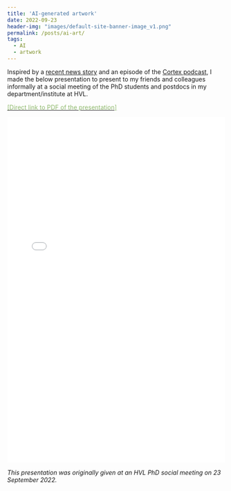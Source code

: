 ```yaml
---
title: 'AI-generated artwork'
date: 2022-09-23
header-img: "images/default-site-banner-image_v1.png"
permalink: /posts/ai-art/
tags:
  - AI
  - artwork
---
```


 <!--  o -->

 Inspired by a [recent news story](https://arstechnica.com/information-technology/2022/08/ai-wins-state-fair-art-contest-annoys-humans/) and an episode of the [Cortex podcast](https://www.relay.fm/cortex/133), I made the below presentation to present to my friends and colleagues informally at a social meeting of the PhD students and postdocs in my department/institute at HVL.   

 [<font color="#90ba6e">[Direct link to PDF of the presentation]</font>](https://hratliff.com/files/AI-art.pdf)

 <iframe src="/files/AI-art.pdf" style="width: 100%;height: 800px;border: none;"></iframe>

_This presentation was originally given at an HVL PhD social meeting on 23 September 2022._
